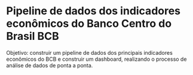 # Pipeline de dados dos indicadores econômicos do Banco Centro do Brasil BCB

Objetivo: construir um pipeline de dados dos principais indicadores econômicos do BCB e construir um dashboard, realizando o processo de análise de dados de ponta a ponta.

